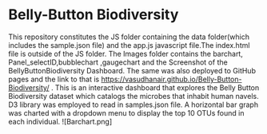 # Belly-Button Biodiversity
This repository constitutes the JS folder containing the data folder(which includes the sample.json file) and the app.js javascript file.The index.html file is 
outside of the JS folder. The Images folder contains the barchart, Panel_selectID,bubblechart ,gaugechart  and the Screenshot of the BellyButtonBiodiversity Dashboard.
The same was also deployed to GitHub pages and the link to that is https://vasudhanair.github.io/Belly-Button-Biodiversity/ .
This is an interactive dashboard that explores the Belly Button Biodiversity dataset which catalogs the microbes that inhabit human navels.
D3 library was employed to read in samples.json file.
A horizontal bar graph was charted with a dropdown menu to display the top 10 OTUs found in each individual.
![Barchart.png]

